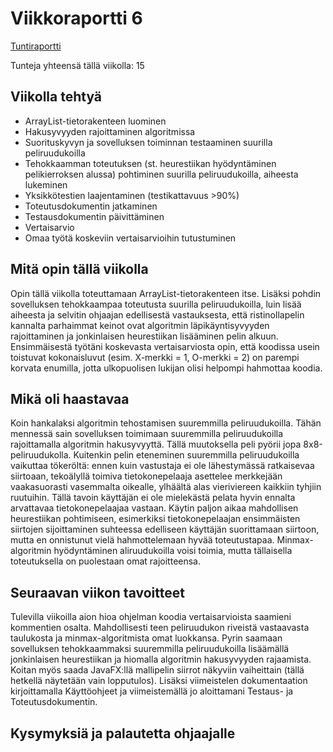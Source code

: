 # Viikkoraportti 6

[Tuntiraportti](https://github.com/heidihas/tira-harjoitustyo/blob/master/Dokumentaatio/Tuntiraportti.md)

Tunteja yhteensä tällä viikolla: 15

## Viikolla tehtyä
- ArrayList-tietorakenteen luominen
- Hakusyvyyden rajoittaminen algoritmissa
- Suorituskyvyn ja sovelluksen toiminnan testaaminen suurilla peliruudukoilla
- Tehokkaamman toteutuksen (st. heurestiikan hyödyntäminen pelikierroksen alussa) pohtiminen suurilla peliruudukoilla, aiheesta lukeminen
- Yksikkötestien laajentaminen (testikattavuus >90%)
- Toteutusdokumentin jatkaminen
- Testausdokumentin päivittäminen
- Vertaisarvio
- Omaa työtä koskeviin vertaisarvioihin tutustuminen

## Mitä opin tällä viikolla
Opin tällä viikolla toteuttamaan ArrayList-tietorakenteen itse. Lisäksi pohdin sovelluksen tehokkaampaa toteutusta suurilla peliruudukoilla, luin lisää aiheesta ja selvitin ohjaajan edellisestä vastauksesta, että ristinollapelin kannalta parhaimmat keinot ovat algoritmin läpikäyntisyvyyden rajoittaminen ja jonkinlaisen heurestiikan lisääminen pelin alkuun. Ensimmäisestä työtäni koskevasta vertaisarviosta opin, että koodissa usein toistuvat kokonaisluvut (esim. X-merkki = 1, O-merkki = 2) on parempi korvata enumilla, jotta ulkopuolisen lukijan olisi helpompi hahmottaa koodia.

## Mikä oli haastavaa
Koin hankalaksi algoritmin tehostamisen suuremmilla peliruudukoilla. Tähän mennessä sain sovelluksen toimimaan suuremmilla peliruudukoilla rajoittamalla algoritmin hakusyvyyttä. Tällä muutoksella peli pyörii jopa 8x8-peliruudukolla. Kuitenkin pelin eteneminen suuremmilla peliruudukoilla vaikuttaa tökeröltä: ennen kuin vastustaja ei ole lähestymässä ratkaisevaa siirtoaan, tekoälyllä toimiva tietokonepelaaja asettelee merkkejään vaakasuorasti vasemmalta oikealle, ylhäältä alas vieriviereen kaikkiin tyhjiin ruutuihin. Tällä tavoin käyttäjän ei ole mielekästä pelata hyvin ennalta arvattavaa tietokonepelaajaa vastaan. Käytin paljon aikaa mahdollisen heurestiikan pohtimiseen, esimerkiksi tietokonepelaajan ensimmäisten siirtojen sijoittaminen suhteessa edelliseen käyttäjän suorittamaan siirtoon, mutta en onnistunut vielä hahmottelemaan hyvää toteutustapaa. Minmax-algoritmin hyödyntäminen aliruudukoilla voisi toimia, mutta tällaisella toteutuksella on puolestaan omat rajoitteensa.

## Seuraavan viikon tavoitteet
Tulevilla viikoilla aion hioa ohjelman koodia vertaisarvioista saamieni kommentien osalta. Mahdollisesti teen peliruudukon riveistä vastaavasta taulukosta ja minmax-algoritmista omat luokkansa. Pyrin saamaan sovelluksen tehokkaammaksi suuremmilla peliruudukoilla lisäämällä jonkinlaisen heurestiikan ja hiomalla algoritmin hakusyvyyden rajaamista. Koitan myös saada JavaFX:llä mallipelin siirrot näkyviin vaiheittain (tällä hetkellä näytetään vain lopputulos). Lisäksi viimeistelen dokumentaation kirjoittamalla Käyttöohjeet ja viimeistemällä jo aloittamani Testaus- ja Toteutusdokumentin.

## Kysymyksiä ja palautetta ohjaajalle
